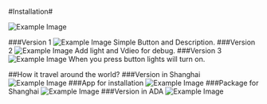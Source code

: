 #Installation#

![Example Image](http://feng-yuting.com/wp-content/uploads/2014/03/Diagram.jpg "Example Image")

###Version 1
![Example Image](http://feng-yuting.com/wp-content/uploads/2014/03/10003202_10152244982762980_886389791_n.jpg "Example Image")
Simple Button and Description.
###Version 2
![Example Image](http://feng-yuting.com/wp-content/uploads/2014/03/1902932_10152259663007980_389383258_n.jpg "Example Image")
Add light and Vdieo for debug.
###Version 3
![Example Image](http://feng-yuting.com/wp-content/uploads/2014/03/1451378_10152244807547980_997666417_n.jpg "Example Image")
When you press button lights will turn on.


##How it travel around the world? 
###Version in Shanghai
![Example Image](http://feng-yuting.com/wp-content/uploads/2014/03/BjT_kdVIYAAbXoP.jpg "Example Image")
###App for installation
![Example Image](http://feng-yuting.com/wp-content/uploads/2014/03/10147225_10152265691772980_1409919037_o.jpg "Example Image")
###Package for Shanghai
![Example Image](http://feng-yuting.com/wp-content/uploads/2014/03/10007001_10152298302477980_24768540_n.jpg "Example Image")
###Version in ADA
![Example Image](http://feng-yuting.com/wp-content/uploads/2014/03/BjNC35qIEAA0dPS.jpg "Example Image")

